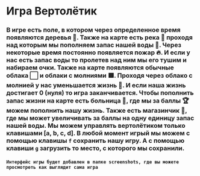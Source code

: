 # Игра Вертолётик

### В игре есть поле, в котором через определенное время появляются деревья 🌲. Также на карте есть река 🌊 проходя над которым мы пополняем запас нашей воды 🧺. Через некоторые время постоянно появляется пожар 🔥. И если у нас есть запас воды то пролетев над ним мы его тушим и набираем очки. Также на карте появляются обычные облака ⬜ и облаки с молниями 🟥. Проходя через облако с молнией у нас уменьшается жизнь 💛. И если наша жизнь достигает 0 (нуля) то игра заканчивается. Чтобы пополнить запас жизни на карте есть больница 🏥, где мы за баллы 🏆 можем пополнить нашу жизнь. Также есть магазинчик 🏬, где мы может увеличивать за баллы на одну единицу запас нашей воды. Мы можем управлять вертолётиком только клавишами [a, b, c, d]. В любой момент игрый мы можем с помощью клавишы `f` сохранить нашу игру. А с помощью клавиши `g` загрузить то место, с которого мы сохранили.

#### `Интерфейс игры будет добавлен в папке screenshots, где вы можете просмотреть как выглядит сама игра`  